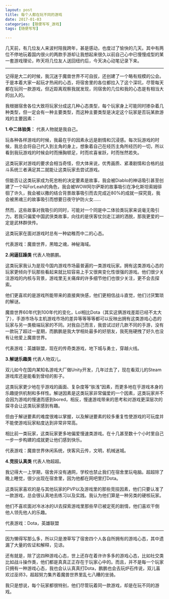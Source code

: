 ```yaml
---
layout: post
title: 每个人都在玩不同的游戏
date: 2017-01-03
categories: [随便写写_游戏]
tags: [随便写写]

---
```


几天前，有几位友人来波村陪我跨年，甚是感动，也度过了愉快的几天。其中有两位不停地玩着国内很火的两款手游却让我想起来很久以前自己心中已慢慢成型的某一套游戏理论，昨天将几位友人送回纽约后，今天决心动笔记录下来。

---

记得是大二的时候，我沉迷于魔兽世界不可自拔，还创建了一个略有规模的公会。于是本着大家一起玩才热闹的心态，将宿舍里的各位都拉入了这个深坑，尽管每天都在玩同一款游戏，但近距离观察我就发现，同宿舍的几位和我的心态是有相当大的出入的。

我根据宿舍各位大致将玩家分成这几种心态类型，每个玩家身上可能同时掺杂着几种类型，但一定会有一种主要类型，而这种主要类型是决定这个玩家是否玩某款游戏的主要因素：

__1.中二体验类：__
代表人物就是我自己。

玩各种各样游戏的时候，我最在乎的因素永远是剧情和沉浸感。每次玩游戏的时候，我总会将自己代入到主角的身上，想象着自己在经历主角所经历的一切，所以看到我玩游戏的时候会时而捶胸顿足，时而欢喜雀跃，时而怅然若失。

这类玩家对游戏的要求会相当奇怪，但大体来说，优秀画质、紧凑剧情和合格的战斗系统三者满足其二就能让这类玩家去尝试游戏。

但能否让这类玩家成为死忠粉的决定要素是故事，我会被Diablo的神话吸引甚至创建了一个叫ForLeah的角色，我会被WOW阿尔萨斯的故事吸引在净化斯坦索姆徘徊了许久，我会被以撒的结合背景故事吸引而去完成近80%的成就一探究竟，我会被黑魂三的故事吸引而想要日夜守护防火女……

然而，这些故事对我吸引的同时，可能对一个同是中二体验类玩家来说毫无吸引力。若我只偏爱中国武侠类故事，向往的是侠客仗剑走江湖的洒脱，那我更爱的一定是武林群侠传。

这类玩家在面对游戏时总有一种幼稚而中二的心态。

代表游戏：魔兽世界，黑暗之魂，神秘海域。

__2.闲逼狂躁类__
代表人物鹏鹏。

这类玩家我认为是现今国内游戏市场最普遍的一类游戏玩家。拥有这类游戏心态的玩家更倾向于玩那些看起来就比较容易上手又很爽变化性很强的游戏。他们很少关注游戏的内核与背景，游戏里无关痛痒的许多细节他们也很少关注，更不会去探索。

他们更喜欢的是游戏所能带来的直接爽快感，他们更相信战斗直觉，他们讨厌繁琐的解谜。

魔兽世界60年代到100年代的变化，Lol相比Dota（其实这俩游戏差距已经不太大了），手游市场与主机游戏市场的差异等等等等都可以反映出拥有这类游戏心态的玩家与另一类极端玩家的不同。对我自己而言，我尝试过好几款不同的手游，没有一款玩了超过一星期，而鹏鹏是我大学相处最多的好朋友，我死拖硬拽了好久也没有让他爱上魔兽世界。

代表游戏：英雄联盟，现在的传奇类游戏，地下城与勇士，穿越火线。

__3.解谜乐趣类__
代表人物双儿。

双儿如今在国内某知名游戏大厂做Unity开发，几年过去了，现在看双儿的Steam游戏库还是能看到曾经的影子。

这类玩家更少地在乎游戏的画面、复杂度等“肤浅”因素，而更多地在乎游戏本身的乐趣提供机制和多样性。解谜因素是这类玩家非常偏爱的一个因素，这类玩家并不会因为游戏的慢速而感到bored，相反，慢速游戏带来的思考和对游戏更深层次的探寻会让这类玩家感到有趣。

但由于解谜要素的难度很难以掌握，以及解谜要素的较多重复性使游戏的可玩度并不能使游戏玩家粘度达到非常非常高。

相比前一类玩家，这类玩家更多地偏爱慢速类游戏。在十几甚至数十个小时里自己一步一步构建的成就更让他们感到快乐。

代表游戏：魔兽世界休闲系统，侠客风云传，文明，机械迷城。

__4.竞技认真类__
代表人物超超。

我记得大一上学期，宿舍并没有通网，学校也禁止我们在宿舍里玩电脑。超超除了晚上睡觉，很少出现在宿舍里，因为他都在网吧里打Dota。

这类玩家喜欢的是与其他玩家的PVP以及游戏里的那些竞技因素，他们只要认准了一款游戏，总会很认真地去练习以及实践。我认为他们算是一种另类的硬核玩家。

他们不喜欢面对冷冰冰的UI去探索游戏里那些早已被定死的剧情，他们喜欢干倒他人领先他人的乐趣。

代表游戏：Dota，英雄联盟

---

因为懒得写那么多，所以只是潦草写了宿舍四个人各自所拥有的游戏心态，其中遗漏了大量的佐证和解释，见谅。

还有就是，除了这四种游戏心态，世上还存在着许许多多的游戏心态，比如社交类比如战斗操作类，他们都是真真正正存在于玩家心中的。而且，并不是每一个玩家只拥有一种游戏心态，我也会认认真真打Dota，鹏鹏也会去玩炉石传说，双儿喜欢过巫师3，超超努力集齐着魔兽世界里乱七八糟的坐骑。

我只是想说，每个玩家都很特别，他们尽管玩着同一款游戏，却是在玩不同的游戏。